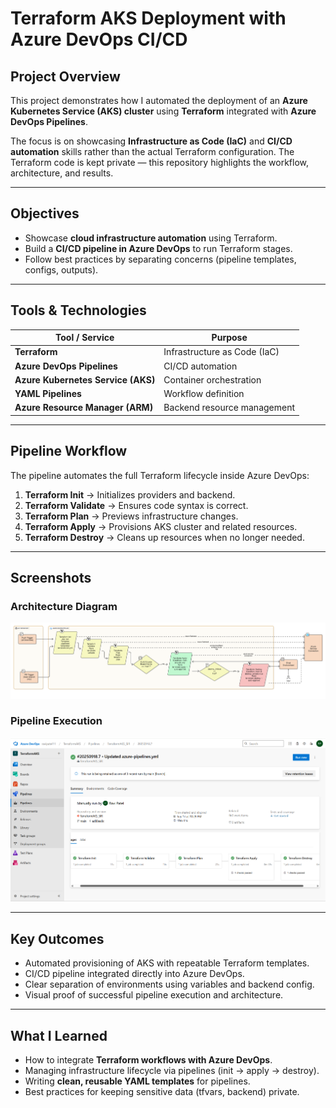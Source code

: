 # Terraform AKS Deployment with Azure DevOps CI/CD  

## Project Overview  
This project demonstrates how I automated the deployment of an **Azure Kubernetes Service (AKS) cluster** using **Terraform** integrated with **Azure DevOps Pipelines**.  

The focus is on showcasing **Infrastructure as Code (IaC)** and **CI/CD automation** skills rather than the actual Terraform configuration. The Terraform code is kept private — this repository highlights the workflow, architecture, and results.  

---

## Objectives  
- Showcase **cloud infrastructure automation** using Terraform.  
- Build a **CI/CD pipeline in Azure DevOps** to run Terraform stages.  
- Follow best practices by separating concerns (pipeline templates, configs, outputs).  

---

## Tools & Technologies  
| Tool / Service | Purpose |
|----------------|---------|
| **Terraform** | Infrastructure as Code (IaC) |
| **Azure DevOps Pipelines** | CI/CD automation |
| **Azure Kubernetes Service (AKS)** | Container orchestration |
| **YAML Pipelines** | Workflow definition |
| **Azure Resource Manager (ARM)** | Backend resource management |

---

## Pipeline Workflow  
The pipeline automates the full Terraform lifecycle inside Azure DevOps:  

1. **Terraform Init** → Initializes providers and backend.  
2. **Terraform Validate** → Ensures code syntax is correct.  
3. **Terraform Plan** → Previews infrastructure changes.  
4. **Terraform Apply** → Provisions AKS cluster and related resources.  
5. **Terraform Destroy** → Cleans up resources when no longer needed.  

---

## Screenshots  

### Architecture Diagram  
![Architecture](screenshot/diagram.png)  

### Pipeline Execution  
![Pipeline Run](screenshot/azdevops.png)    

---

## Key Outcomes  
- Automated provisioning of AKS with repeatable Terraform templates.  
- CI/CD pipeline integrated directly into Azure DevOps.  
- Clear separation of environments using variables and backend config.  
- Visual proof of successful pipeline execution and architecture.  

---

## What I Learned  
- How to integrate **Terraform workflows with Azure DevOps**.  
- Managing infrastructure lifecycle via pipelines (init → apply → destroy).  
- Writing **clean, reusable YAML templates** for pipelines.  
- Best practices for keeping sensitive data (tfvars, backend) private.  
 
